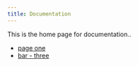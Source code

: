 ```yaml
---
title: Documentation
---
```


This is the home page for documentation..

- [page one](/documentation/welcome)
- [bar - three](/documentation/getting-around)
